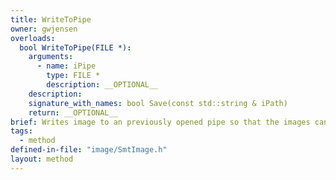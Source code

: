 ```yaml
---
title: WriteToPipe
owner: gwjensen
overloads:
  bool WriteToPipe(FILE *):
    arguments:
      - name: iPipe
        type: FILE *
        description: __OPTIONAL__
    description:
    signature_with_names: bool Save(const std::string & iPath)
    return: __OPTIONAL__
brief: Writes image to an previously opened pipe so that the images can be further processed.
tags:
  - method
defined-in-file: "image/SmtImage.h"
layout: method
---
```


